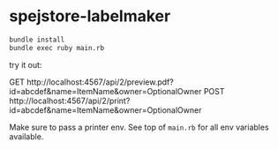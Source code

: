 # spejstore-labelmaker

```sh
bundle install
bundle exec ruby main.rb
```

try it out:

GET http://localhost:4567/api/2/preview.pdf?id=abcdef&name=ItemName&owner=OptionalOwner
POST http://localhost:4567/api/2/print?id=abcdef&name=ItemName&owner=OptionalOwner

Make sure to pass a printer env. See top of `main.rb` for all env variables available.

